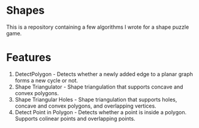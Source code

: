 # Shapes

This is a repository containing a few algorithms I wrote for a shape puzzle game.

# Features

1. DetectPolygon - Detects whether a newly added edge to a planar graph forms a new cycle or not.
2. Shape Triangulator - Shape triangulation that supports concave and convex polygons. 
3. Shape Triangular Holes - Shape triangulation that supports holes, concave and convex polygons, and overlapping vertices.
4. Detect Point in Polygon - Detects whether a point is inside a polygon. Supports colinear points and overlapping points.
